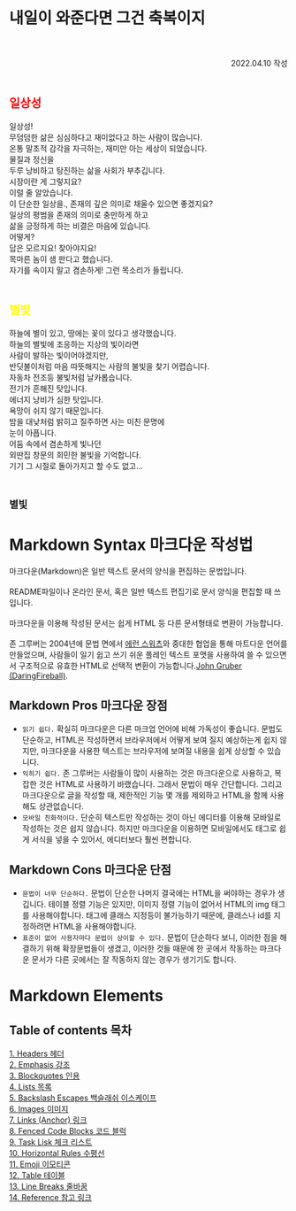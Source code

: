 # 내일이 와준다면 그건 축복이지<br><br>
<div style="text-align: right">
2022.04.10 작성 </div>
<br>

## <span style="color:red">일상성</span>
일상성!<br>
무덤덤한 삶은 심심하다고 재미없다고 하는 사람이 많습니다.<br>
온통 말초적 감각을 자극하는, 재미만 아는 세상이 되었습니다.<br>
물질과 정신을<br>
두루 낭비하고 탕진하는 삶을 사회가 부추깁니다.<br>
시장이란 게 그렇지요?<br>
이럴 줄 알았습니다.<br>
이 단순한 일상을., 존재의 깊은 의미로 채울수 있으면 좋겠지요?<br>
일상의 평범을 존재의 의미로 충만하게 하고<br>
삶을 긍정하게 하는 비결은 마음에 있습니다.<br>
어떻게?<br>
답은 모르지요! 찾아야지요!<br>
목마른 놈이 샘 판다고 했습니다.<br>
자기를 속이지 말고 겸손하게! 그런 목소리가 들립니다.<br><br>

## <span style="color:yellow">별빛</span>
하늘에 별이 있고, 땅에는 꽃이 있다고 생각했습니다.<br>
하늘의 별빛에 조응하는 지상의 빛이라면<br>
사람이 발하는 빛이어야겠지만,<br>
반딧불이처럼 마음 따뜻해지는 사람의 불빛을 찾기 어렵습니다.<br>
자동차 전조등 불빛처럼 날카롭습니다.<br>
전기가 흔해진 탓입니다.<br>
에너지 낭비가 심한 탓입니다.<br>
욕망이 쉬지 않기 때문입니다.<br>
밤을 대낮처럼 밝히고 질주하면 사는 미친 문명에<br>
눈이 아픕니다.<br>
어둠 속에서 겸손하게 빛나던<br>
외딴집 창문의 희민한 불빛을 기억합니다.<br>
기기 그 시절로 돌아가지고 할 수도 없고...<br><br>

## `별빛`

# Markdown Syntax 마크다운 작성법
마크다운(Markdown)은 일반 텍스트 문서의 양식을 편집하는 문법입니다.<br><br>
README파일이나 온라인 문서, 혹은 일반 텍스트 편집기로 문서 양식을 편집할 때 쓰입니다.<br><br>
마크다운을 이용해 작성된 문서는 쉽게 HTML 등 다른 문서형태로 변환이 가능합니다.<br><br>
존 그루버는 2004년에 문법 면에서 [에런 스워츠](https://ko.wikipedia.org/wiki/%EC%97%90%EB%9F%B0_%EC%8A%A4%EC%9B%8C%EC%B8%A0)와
중대한 협업을 통해 마트다운 언어를 만들었으며, 사람들이 일기 쉽고 쓰기 쉬운 플레인 텍스트 포맷을 사용하여 쓸 수 있으면서 구조적으로 유효한 HTML로 선택적 변환이 가능합니다.[John Gruber
(DaringFireball)](http://daringfireball.net/projects/markdown/syntax).
## Markdown Pros 마크다운 장점
* `읽기 쉽다.` 확실히 마크다운은 다른 마크업 언어에 비해 가독성이 좋습니다. 문법도 단순하고, HTML은 작성하면서 브라우저에서 어떻게 보여
질지 예상하는게 쉽지 않지만, 마크다운을 사용한 텍스트는 브라우저에 보여질 내용을 쉽게 상상할 수 있습니다.
* `익히기 쉽다.` 존 그루버는 사람들이 많이 사용하는 것은 마크다운으로 사용하고, 복잡한 것은 HTML로 사용하기 바랬습니다. 그래서 문법이 매우 간단합니다. 그리고 마크다운으로 글을 작성할 때, 제한적인 기능 몇 개를 제외하고 HTML을 함께 사용해도 상관없습니다.
* `모바일 친화적이다.` 단순히 텍스트만 작성하는 것이 아닌 에디터를 이용해 모바일로 작성하는 것은 쉽지 않습니다. 하지만 마크다운을 이용하면 모바일에서도 태그로 쉽게 서식을 넣을 수 있어서, 에디터보다 훨씬 편합니다.
## Markdown Cons 마크다운 단점
* `문법이 너무 단순하다.` 문법이 단순한 나머지 결국에는 HTML을 써야하는 경우가 생깁니다. 테이블 정렬 기능은 있지만, 이미지 정렬 기능이 없어서 HTML의 img 태그를 사용해야합니다. 태그에 클래스 지정등이 불가능하기 때문에, 클래스나 id를 지정하려면 HTML을 사용해야합니다.
* `표준이 없어 사용자마다 문법이 상이할 수 있다.` 문법이 단순하다 보니, 이러한 점을 해결하기 위해 확장문법들이 생겼고, 이러한 것들 때문에 한 곳에서 작동하는 마크다운 문서가 다른 곳에서는 잘 작동하지 않는 경우가 생기기도 합니다.

# Markdown Elements
## Table of contents 목차
[1. Headers 헤더](#1-headers-헤더)<br>
[2. Emphasis 강조](#2-emphasis-강조)<br>
[3. Blockquotes 인용](#3-blockquotes-인용)<br>
[4. Lists 목록](#4-lists-목록)<br>
[5. Backslash Escapes 백슬래쉬 이스케이프](#5-backslash-escapes-백슬래쉬-이스케이프)<br>
[6. Images 이미지](#6-images-이미지)<br>
[7. Links (Anchor) 링크](#7-links-anchor-링크)<br>
[8. Fenced Code Blocks 코드 블럭](#8-fenced-code-blocks-코드-블럭)<br>
[9. Task Lisk 체크 리스트](#9-task-lisk-체크-리스트)<br>
[10. Horizontal Rules 수평선](#10-horizontal-rules-수평선)<br>
[11. Emoji 이모티콘](#11-emoji-이모티콘)<br>
[12. Table 테이블](#12-table-테이블)<br>
[13. Line Breaks 줄바꿈](#13-line-breaks-줄바꿈)<br>
[14. Reference 참고 링크](#14-reference-참고-링크)<br>
